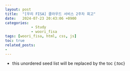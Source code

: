 ```yaml
---
layout: post
title:  "[우리 FISA] 클라우드 서비스 2주차 회고"
date:   2024-07-23 20:43:06 +0900
categories: 
            - Study
            - woori_fisa
tags: [woori_fisa, html, css, js]            
toc: true
related_posts:
- 
---
```

* this unordered seed list will be replaced by the toc
{:toc}

# 










  

  


